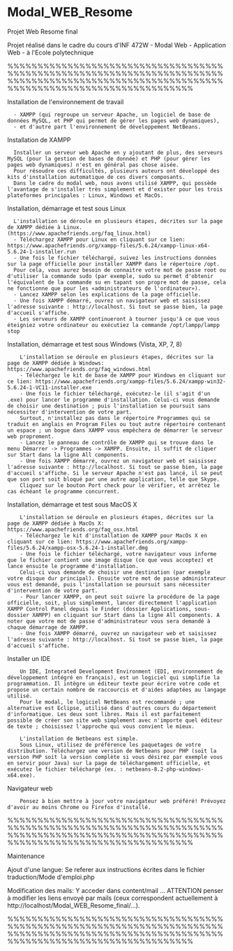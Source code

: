 # Modal_WEB_Resome
Projet Web Resome final

Projet réalisé dans le cadre du cours d'INF 472W - Modal Web - Application Web - à l'Ecole polytechnique

%%%%%%%%%%%%%%%%%%%%%%%%%%%%%%%%%%%%%%%%%%%%%%%%%%%%%%%%%%%%%%%%%%%%%%%%%%%%%%%%%%%%%%%%%%%%%%%%%%%%%%%%%%%%%%%%%%%%%%%%%%%%%%%%%%%%%%%%%%%

Installation de l'environnement de travail

      - XAMPP (qui regroupe un serveur Apache, un logiciel de base de données MySQL, et PHP qui permet de gérer les pages web dynamiques), 
      - et d'autre part l'environnement de développement NetBeans.
      
Installation de XAMPP

      Installer un serveur web Apache en y ajoutant de plus, des serveurs MySQL (pour la gestion de bases de donnée) et PHP (pour gérer les pages web dynamiques) n'est en général pas chose aisée.
      Pour résoudre ces difficultés, plusieurs auteurs ont développé des kits d'installation automatique de ces divers composants.
      Dans le cadre du modal web, nous avons utilisé XAMPP, qui possède l'avantage de s'installer très simplement et d'exister pour les trois plateformes principales : Linux, Windows et MacOs.

Installation, démarrage et test sous Linux

      L'installation se déroule en plusieurs étapes, décrites sur la page de XAMPP dédiée à Linux. (https://www.apachefriends.org/faq_linux.html)
      - Téléchargez XAMPP pour Linux en cliquant sur ce lien: https://www.apachefriends.org/xampp-files/5.6.24/xampp-linux-x64-5.6.24-1-installer.run
      - Une fois le fichier téléchargé, suivez les instructions données sur la page officielle pour installer XAMPP dans le répertoire /opt. 
      Pour cela, vous aurez besoin de connaitre votre mot de passe root ou d'utiliser la commande sudo (par exemple, sudo su permet d'obtenir l'équivalent de la commande su en tapant son propre mot de passe, cela ne fonctionne que pour les «administrateurs de l'ordinateur»).
      - Lancez XAMPP selon les explications de la page officielle.
      - Une fois XAMPP démarré, ouvrez un navigateur web et saisissez l'adresse suivante : http://localhost. Si tout se passe bien, la page d'accueil s'affiche.
      - Les serveurs de XAMPP continueront à tourner jusqu'à ce que vous éteigniez votre ordinateur ou exécutiez la commande /opt/lampp/lampp stop
      
 Installation, démarrage et test sous Windows (Vista, XP, 7, 8)
 
        L'installation se déroule en plusieurs étapes, décrites sur la page de XAMPP dédiée à Windows: https://www.apachefriends.org/faq_windows.html
        - Téléchargez le kit de base de XAMPP pour Windows en cliquant sur ce lien: https://www.apachefriends.org/xampp-files/5.6.24/xampp-win32-5.6.24-1-VC11-installer.exe
        - Une fois le fichier téléchargé, exécutez-le (il s'agit d'un .exe) pour lancer le programme d'installation. Celui-ci vous demande de choisir une destination ; puis l'installation se poursuit sans nécessiter d'intervention de votre part.
        Surtout, n'installez pas dans le répertoire Programmes qui se traduit en anglais en Program Files ou tout autre répertoire contenant un espace ; un bogue dans XAMPP vous empêchera de démarrer le serveur web proprement.
        - Lancez le panneau de contrôle de XAMPP qui se trouve dans le menu Démarrer -> Programmes -> XAMPP. Ensuite, il suffit de cliquer sur Start dans la ligne All components.
        - Une fois XAMPP démarré, ouvrez un navigateur web et saisissez l'adresse suivante : http://localhost. Si tout se passe bien, la page d'accueil s'affiche. Si le serveur Apache n'est pas lancé, il se peut que son port soit bloqué par une autre application, telle que Skype. 
        Cliquez sur le bouton Port check pour le vérifier, et arrêtez le cas échéant le programme concurrent.

 Installation, démarrage et test sous MacOS X

        L'installation se déroule en plusieurs étapes, décrites sur la page de XAMPP dédiée à MacOs X: https://www.apachefriends.org/faq_osx.html
        - Téléchargez le kit d'installation de XAMPP pour MacOs X en cliquant sur ce lien: https://www.apachefriends.org/xampp-files/5.6.24/xampp-osx-5.6.24-1-installer.dmg
        - Une fois le fichier téléchargé, votre navigateur vous informe que le fichier contient une image disque (ce que vous acceptez) et lance ensuite le programme d'installation.
        Celui-ci vous demande de choisir une destination (par exemple votre disque dur principal). Ensuite votre mot de passe administrateur vous est demandé, puis l'installation se poursuit sans nécessiter d'intervention de votre part.
        - Pour lancer XAMPP, on peut soit suivre la procédure de la page officielle, soit, plus simplement, lancer directement l'application XAMPP Control Panel depuis le Finder (dossier Applications, sous-dossier XAMPP) en cliquant sur Start dans la ligne All components. A noter que votre mot de passe d'administrateur vous sera demandé à chaque démarrage de XAMPP.
        - Une fois XAMPP démarré, ouvrez un navigateur web et saisissez l'adresse suivante : http://localhost. Si tout se passe bien, la page d'accueil s'affiche.

Installer un IDE

        Un IDE, Integrated Development Environment (EDI, environnement de développement intégré en français), est un logiciel qui simplifie la programmation. Il intègre un éditeur texte pour écrire votre code et propose un certain nombre de raccourcis et d'aides adaptées au langage utilisé.
        Pour le modal, le logiciel NetBeans est recommandé ; une alternative est Eclipse, utilisé dans d'autres cours du département d'informatique. Les deux sont libres. Mais il est parfaitement possible de créer son site web simplement avec n'importe quel éditeur de texte ; choisissez l'approche qui vous convient le mieux.

        L'installation de Netbeans est simple.
        Sous Linux, utilisez de préférence les paquetages de votre distribution. Téléchargez une version de Netbeans pour PHP (soit la version PHP soit la version complète si vous désirez par exemple vous en servir pour Java) sur la page de téléchargement officielle, et exécutez le fichier téléchargé (ex. : netbeans-8.2-php-windows-x64.exe).

Navigateur web

        Pensez à bien mettre à jour votre navigateur web préféré! Prévoyez d'avoir au moins Chrome ou Firefox d'installé.


%%%%%%%%%%%%%%%%%%%%%%%%%%%%%%%%%%%%%%%%%%%%%%%%%%%%%%%%%%%%%%%%%%%%%%%%%%%%%%%%%%%%%%%%%%%%%%%%%%%%%%%%%%%%%%%%%%%%%%%%%%%%%%%%%%%%%%%%%%%

Maintenance

Ajout d'une langue: Se referer aux instructions écrites dans le fichier traduction/Mode d'emploi.php

Modification des mails: Y acceder dans content/mail ...
ATTENTION penser à modifier les liens envoyé par mails (ceux correspondent actuellement à http://localhost/Modal_WEB_Resome_final/...).


%%%%%%%%%%%%%%%%%%%%%%%%%%%%%%%%%%%%%%%%%%%%%%%%%%%%%%%%%%%%%%%%%%%%%%%%%%%%%%%%%%%%%%%%%%%%%%%%%%%%%%%%%%%%%%%%%%%%%%%%%%%%%%%%%%%%%%%%%%%